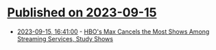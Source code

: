 # [Published on 2023-09-15](index.md)

* [2023-09-15, 16:41:00](https://entertainment.slashdot.org/story/23/09/15/169209/hbos-max-cancels-the-most-shows-among-streaming-services-study-shows?utm_source=rss1.0mainlinkanon&utm_medium=feed) - [HBO's Max Cancels the Most Shows Among Streaming Services, Study Shows](https://entertainment.slashdot.org/story/23/09/15/169209/hbos-max-cancels-the-most-shows-among-streaming-services-study-shows?utm_source=rss1.0mainlinkanon&utm_medium=feed)

